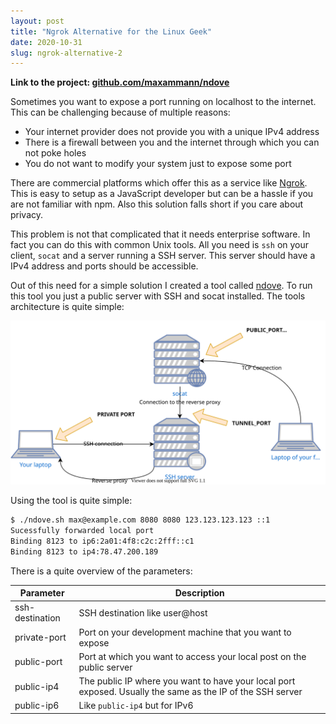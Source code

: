 ```yaml
---
layout: post
title: "Ngrok Alternative for the Linux Geek"
date: 2020-10-31
slug: ngrok-alternative-2
---
```


**Link to the project: [github.com/maxammann/ndove](https://github.com/maxammann/ndove)**

Sometimes you want to expose a port running on localhost to the internet. This can be challenging because of multiple reasons:

* Your internet provider does not provide you with a unique IPv4 address
* There is a firewall between you and the internet through which you can not poke holes
* You do not want to modify your system just to expose some port

There are commercial platforms which offer this as a service like [Ngrok](https://ngrok.com/). This
is easy to setup as a JavaScript developer but can be a hassle if you are not familiar with npm.
Also this solution falls short if you care about privacy.

This problem is not that complicated that it needs enterprise software. In fact you can do this with
common Unix tools. All you need is `ssh` on your client, `socat` and a server running a SSH server. This server should have a IPv4 address and ports should be accessible.

Out of this need for a simple solution I created a tool called [ndove](https://github.com/maxammann/ndove). To run this tool you just a public server with SSH and socat installed.
The tools architecture is quite simple:

![Architecture overview](./topology.drawio.svg)

Using the tool is quite simple:

```txt
$ ./ndove.sh max@example.com 8080 8080 123.123.123.123 ::1
Sucessfully forwarded local port
Binding 8123 to ip6:2a01:4f8:c2c:2fff::c1
Binding 8123 to ip4:78.47.200.189
```

There is a quite overview of the parameters:

|Parameter|Description|
|---|---|
|ssh-destination|SSH destination like user@host|
|private-port|Port on your development machine that you want to expose|
|public-port|Port at which you want to access your local post on the public server|
|public-ip4|The public IP where you want to have your local port exposed. Usually the same as the IP of the SSH server|
|public-ip6|Like `public-ip4` but for IPv6|
